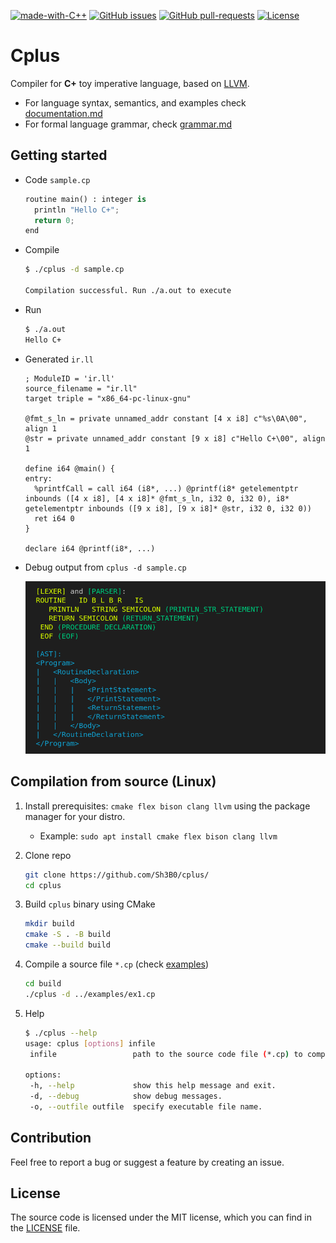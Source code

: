[![made-with-C++](https://img.shields.io/badge/Made%20with-C++-F3527D.svg)](https://www.cplusplus.com/)
[![GitHub issues](https://img.shields.io/github/issues/sh3b0/cplus)](https://gitHub.com/sh3b0/cplus/issues/)
[![GitHub pull-requests](https://img.shields.io/github/issues-pr/sh3b0/cplus)](https://gitHub.com/sh3b0/cplus/pulls/)
[![License](https://img.shields.io/badge/license-MIT-green.svg)](https://github.com/sh3b0/cplus/blob/main/LICENSE)

# Сplus

Compiler for **C+** toy imperative language, based on [LLVM](https://llvm.org/docs/LangRef.html).

- For language syntax, semantics, and examples check [documentation.md](./docs/documentation.md)
- For formal language grammar, check [grammar.md](./docs/grammar.md)



## Getting started

- Code `sample.cp`

  ```python
  routine main() : integer is
  	println "Hello C+";
  	return 0;
  end
  ```

- Compile

  ```bash
  $ ./cplus -d sample.cp
  
  Compilation successful. Run ./a.out to execute
  ```

- Run

  ```bash
  $ ./a.out
  Hello C+
  ```

- Generated `ir.ll`

  ```assembly
  ; ModuleID = 'ir.ll'
  source_filename = "ir.ll"
  target triple = "x86_64-pc-linux-gnu"
  
  @fmt_s_ln = private unnamed_addr constant [4 x i8] c"%s\0A\00", align 1
  @str = private unnamed_addr constant [9 x i8] c"Hello C+\00", align 1
  
  define i64 @main() {
  entry:
    %printfCall = call i64 (i8*, ...) @printf(i8* getelementptr inbounds ([4 x i8], [4 x i8]* @fmt_s_ln, i32 0, i32 0), i8* getelementptr inbounds ([9 x i8], [9 x i8]* @str, i32 0, i32 0))
    ret i64 0
  }
  
  declare i64 @printf(i8*, ...)
  ```

  

- Debug output from `cplus -d sample.cp`

  ![debug](./docs/debug.png)

  

## Compilation from source (Linux)

1. Install prerequisites: `cmake flex bison clang llvm` using the package manager for your distro.

   - Example: `sudo apt install cmake flex bison clang llvm`

2. Clone repo

   ```bash
   git clone https://github.com/Sh3B0/cplus/
   cd cplus
   ```

3. Build `cplus` binary using CMake

   ```bash
   mkdir build
   cmake -S . -B build
   cmake --build build
   ```

4. Compile a source file `*.cp` (check [examples](./examples))

   ```bash
   cd build
   ./cplus -d ../examples/ex1.cp
   ```

5. Help

   ```bash
   $ ./cplus --help
   usage: cplus [options] infile
   	infile                 path to the source code file (*.cp) to compile.
   
   options:
   	-h, --help             show this help message and exit.
   	-d, --debug            show debug messages.
   	-o, --outfile outfile  specify executable file name.
   ```

   

## Contribution

Feel free to report a bug or suggest a feature by creating an issue.



## License

The source code is licensed under the MIT license, which you can find in the [LICENSE](./LICENSE) file.
